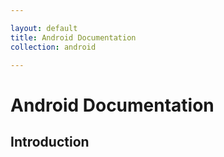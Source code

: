 ```yaml
---

layout: default
title: Android Documentation
collection: android

---
```

# Android Documentation
## Introduction

